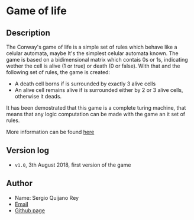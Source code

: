 # Game of life

## Description

The Conway's game of life is a simple set of rules which behave like a celular automata, maybe It's the simplest celular automata known. The game is based on a bidimensional matrix which contais 0s or 1s, indicating wether the cell is alive (1 or true) or death (0 or false). With that and the following set of rules, the game is created:

* A death cell borns if is surrounded by exactly 3 alive cells
* An alive cell remains alive if is surrounded either by 2 or 3 alive cells, otherwise it deads.

It has been demostrated that this game is a complete turing machine, that means that any logic computation can be made with the game an it set of rules.

More information can be found [here](https://en.wikipedia.org/wiki/Conway%27s_Game_of_Life)

## Version log

* `v1.0`, 3th August 2018, first version of the game

## Author

* Name: Sergio Quijano Rey
* [Email](sergiquijano@gmail.com)
* [Github page](https://github.com/SergioQuijanoRey)